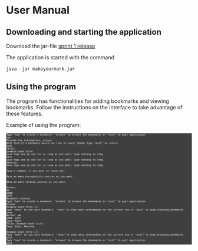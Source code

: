 # User Manual

## Downloading and starting the application

Download the jar-file [sprint 1 release](https://github.com/juhamyllari/make-your-mark/releases/tag/Sprint1)

The application is started with the command

```
java -jar makeyourmark.jar
```

## Using the program

The program has functionalities for adding bookmarks and viewing bookmarks. Follow the instructions on the interface to take advantage of these features.


Example of using the program:

<img src="https://github.com/juhamyllari/make-your-mark/blob/master/Documentation/interfaceExample.png">  
